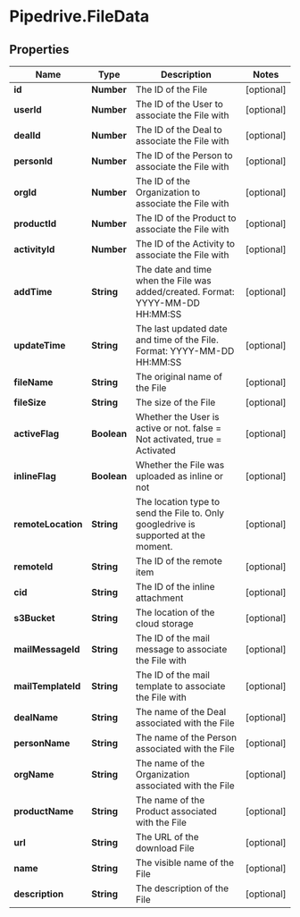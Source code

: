 # Pipedrive.FileData

## Properties

Name | Type | Description | Notes
------------ | ------------- | ------------- | -------------
**id** | **Number** | The ID of the File | [optional] 
**userId** | **Number** | The ID of the User to associate the File with | [optional] 
**dealId** | **Number** | The ID of the Deal to associate the File with | [optional] 
**personId** | **Number** | The ID of the Person to associate the File with | [optional] 
**orgId** | **Number** | The ID of the Organization to associate the File with | [optional] 
**productId** | **Number** | The ID of the Product to associate the File with | [optional] 
**activityId** | **Number** | The ID of the Activity to associate the File with | [optional] 
**addTime** | **String** | The date and time when the File was added/created. Format: YYYY-MM-DD HH:MM:SS | [optional] 
**updateTime** | **String** | The last updated date and time of the File. Format: YYYY-MM-DD HH:MM:SS | [optional] 
**fileName** | **String** | The original name of the File | [optional] 
**fileSize** | **String** | The size of the File | [optional] 
**activeFlag** | **Boolean** | Whether the User is active or not. false &#x3D; Not activated, true &#x3D; Activated | [optional] 
**inlineFlag** | **Boolean** | Whether the File was uploaded as inline or not | [optional] 
**remoteLocation** | **String** | The location type to send the File to. Only googledrive is supported at the moment. | [optional] 
**remoteId** | **String** | The ID of the remote item | [optional] 
**cid** | **String** | The ID of the inline attachment | [optional] 
**s3Bucket** | **String** | The location of the cloud storage | [optional] 
**mailMessageId** | **String** | The ID of the mail message to associate the File with | [optional] 
**mailTemplateId** | **String** | The ID of the mail template to associate the File with | [optional] 
**dealName** | **String** | The name of the Deal associated with the File | [optional] 
**personName** | **String** | The name of the Person associated with the File | [optional] 
**orgName** | **String** | The name of the Organization associated with the File | [optional] 
**productName** | **String** | The name of the Product associated with the File | [optional] 
**url** | **String** | The URL of the download File | [optional] 
**name** | **String** | The visible name of the File | [optional] 
**description** | **String** | The description of the File | [optional] 



